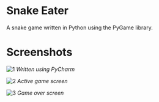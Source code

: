 # Snake Eater
A snake game written in Python using the PyGame library.

# **Screenshots**

![1](https://user-images.githubusercontent.com/32998741/33873439-27f635b2-df45-11e7-8fc1-f7812f17447a.png)
_Written using PyCharm_

![2](https://user-images.githubusercontent.com/32998741/33873437-2780ed2a-df45-11e7-9776-b1f151fa4e02.png)
_Active game screen_

![3](https://user-images.githubusercontent.com/32998741/33873440-28647360-df45-11e7-8291-b82d5646352f.png)
_Game over screen_
